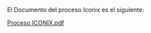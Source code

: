 El Documento del proceso Iconix es el siguiente:

[Proceso ICONIX.pdf](https://github.com/user-attachments/files/19056368/Proceso.ICONIX.pdf)
